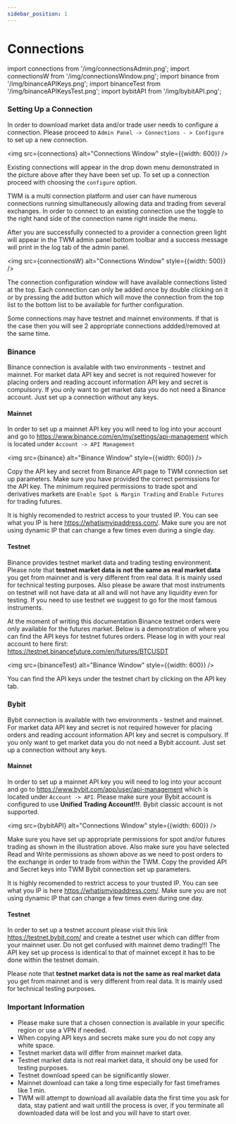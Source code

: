 ```yaml
---
sidebar_position: 1
---
```


# Connections

import connections from '/img/connectionsAdmin.png';
import connectionsW from '/img/connectionsWindow.png';
import binance from '/img/binanceAPIKeys.png';
import binanceTest from '/img/binanceAPIKeysTest.png';
import bybitAPI from '/img/bybitAPI.png';

### Setting Up a Connection

In order to download market data and/or trade user needs to configure a connection. Please proceed to `Admin Panel -> Connections - > Configure` to set up a new connection. 

<img src={connections} alt="Connections Window" style={{width: 600}} />

Existing connections will appear in the drop down menu demonstrated in the picture above after they have been set up. To set up a connection proceed with choosing the `configure` option. 

TWM is a multi connection platform and user can have numerous connections running simultaneously allowing data and trading from several exchanges. In order to connect to an existing connection use the toggle to the right hand side of the connection name right inside the menu.

After you are successfully connected to a provider a connection green light will appear in the TWM admin panel bottom toolbar and a success message wıll print in the log tab of the admin panel.


<img src={connectionsW} alt="Connections Window" style={{width: 500}} />

The connection configuration window will have available connections listed at the top. Each connection can only be added once by double clicking on it or by pressing the add button which will move the connection from the top list to the bottom list to be available for further configuration.

Some connections may have testnet and mainnet environments. If that is the case then you will see 2 appropriate connections addded/removed at the same time.

### Binance

Binance connection is available with two environments - testnet and mainnet. For market data API key and secret is not required however for placing orders and reading account information API key and secret is compulsory. If you only want to get market data you do not need a Binance account. Just set up a connection without any keys. 

#### Mainnet

In order to set up a mainnet API key you will need to log into your account and go to https://www.binance.com/en/my/settings/api-management which is located under `Account -> API Management`

<img src={binance} alt="Binance Window" style={{width: 600}} />

Copy the API key and secret from Binance API page to TWM connection set up parameters. Make sure you have provided the correct permissions for the API key. The minimum required permissions to trade spot and derivatives markets are `Enable Spot & Margin Trading` and `Enable Futures` for trading futures. 

It is highly recomended to restrict access to your trusted IP. You can see what you IP is here https://whatismyipaddress.com/. Make sure you are not using dynamic IP that can change a few times even during a single day.

#### Testnet

Binance provides testnet market data and trading testing environment. Please note that **testnet market data is not the same as real market data** you get from mainnet and is very different from real data. It is mainly used for technical testing purposes. Also please be aware that most instruments on testnet will not have data at all and will not have any liquidity even for testing. If you need to use testnet we suggest to go for the most famous instruments.

At the moment of writing this documentation Binance testnet orders were only available for the futures market. Below is a demonstration of where you can find the API keys for testnet futures orders. Please log in with your real account to here first: https://testnet.binancefuture.com/en/futures/BTCUSDT

<img src={binanceTest} alt="Binance Window" style={{width: 600}} />

You can find the API keys under the testnet chart by clicking on the API key tab.

### Bybit

Bybit connection is available with two environments - testnet and mainnet. For market data API key and secret is not required however for placing orders and reading account information API key and secret is compulsory. If you only want to get market data you do not need a Bybit account. Just set up a connection without any keys. 

#### Mainnet

In order to set up a mainnet API key you will need to log into your account and go to https://www.bybit.com/app/user/api-management which is located under `Account -> API`. Please make sure your Bybit account is configured to use **Unified Trading Account!!!**. Bybit classic account is not supported.

<img src={bybitAPI} alt="Connections Window" style={{width: 600}} />

Make sure you have set up appropriate permissions for spot and/or futures trading as shown in the illustration above. Also make sure you have selected Read and Write permissions as shown above as we need to post orders to the exchange in order to trade from within the TWM. Copy the provided API and Secret keys into TWM Bybit connection set up parameters.

It is highly recomended to restrict access to your trusted IP. You can see what you IP is here https://whatismyipaddress.com/. Make sure you are not using dynamic IP that can change a few times even during one day.

#### Testnet

In order to set up a testnet account please visit this link https://testnet.bybit.com/ and create a testnet user which can differ from your mainnet user. Do not get confused with mainnet demo trading!!! The API key set up process is identical to that of mainnet except it has to be done within the testnet domain.

Please note that **testnet market data is not the same as real market data** you get from mainnet and is very different from real data. It is mainly used for technical testing purposes.

### Important Information

- Please make sure that a chosen connection is available in your specific region or use a VPN if needed.
- When copying API keys and secrets make sure you do not copy any white space.
- Testnet market data will differ from mainnet market data.
- Testnet market data is not real market data, it should ony be used for testing purposes.
- Testnet download speed can be significantly slower.
- Mainnet download can take a long time especially for fast timeframes like 1 min.
- TWM will attempt to download all available data the first time you ask for data, stay patient and wait untill the process is over, if you terminate all downloaded data will be lost and you will have to start over.


